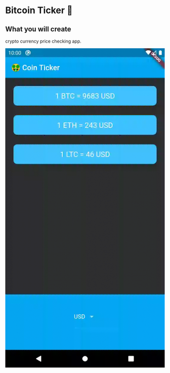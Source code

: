 # Bitcoin Ticker 🤑

## What you will create

crypto currency price checking app.

![Finished App](https://github.com/PruthviSooni/Bitcoin-Ticker/blob/master/Bitcoin-Ticker.gif)

